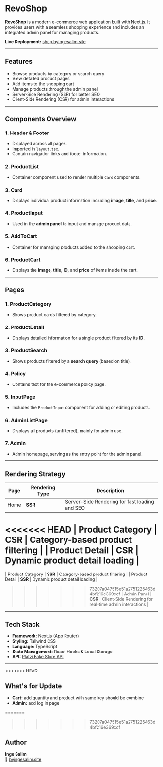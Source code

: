 # RevoShop

**RevoShop** is a modern e-commerce web application built with Next.js. It provides users with a seamless shopping experience and includes an integrated admin panel for managing products.

**Live Deployment:** [shop.byingesalim.site](https://shop.byingesalim.site)

---

## Features

- Browse products by category or search query
- View detailed product pages
- Add items to the shopping cart
- Manage products through the admin panel
- Server-Side Rendering (SSR) for better SEO  
- Client-Side Rendering (CSR) for admin interactions  

---

## Components Overview

### 1. **Header & Footer**
- Displayed across all pages.  
- Imported in `layout.tsx`.  
- Contain navigation links and footer information.

### 2. **ProductList**
- Container component used to render multiple `Card` components.

### 3. **Card**
- Displays individual product information including **image**, **title**, and **price**.

### 4. **ProductInput**
- Used in the **admin panel** to input and manage product data.

### 5. **AddToCart**
- Container for managing products added to the shopping cart.

### 6. **ProductCart**
- Displays the **image**, **title**, **ID**, and **price** of items inside the cart.

---

## Pages

### 1. **ProductCategory**
- Shows product cards filtered by category.

### 2. **ProductDetail**
- Displays detailed information for a single product filtered by its **ID**.

### 3. **ProductSearch**
- Shows products filtered by a **search query** (based on title).

### 4. **Policy**
- Contains text for the e-commerce policy page.

### 5. **InputPage**
- Includes the `ProductInput` component for adding or editing products.

### 6. **AdminListPage**
- Displays all products (unfiltered), mainly for admin use.

### 7. **Admin**
- Admin homepage, serving as the entry point for the admin panel.

---

## Rendering Strategy

| Page | Rendering Type | Description |
|------|----------------|-------------|
| Home | **SSR** | Server-Side Rendering for fast loading and SEO |
<<<<<<< HEAD
| Product Category | **CSR** | Category-based product filtering |
| Product Detail | **CSR** | Dynamic product detail loading |
=======
| Product Category | **SSR** | Category-based product filtering |
| Product Detail | **SSR** | Dynamic product detail loading |
>>>>>>> 73207a047515e51a2751225463d4bf216e369ccf
| Admin Panel | **CSR** | Client-Side Rendering for real-time admin interactions |

---

## Tech Stack

- **Framework:** Next.js (App Router)
- **Styling:** Tailwind CSS
- **Language:** TypeScript
- **State Management:** React Hooks & Local Storage
- **API:** [Platzi Fake Store API](https://fakeapi.platzi.com/)

---

<<<<<<< HEAD
## What's for Update
- **Cart:** add quantity and product with same key should be combine
- **Admin:** add log in page

=======
>>>>>>> 73207a047515e51a2751225463d4bf216e369ccf
## Author

**Inge Salim**  
🔗 [byingesalim.site](https://byingesalim.site)
